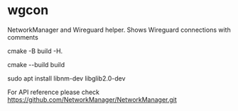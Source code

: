 # wgcon
NetworkManager and Wireguard helper. Shows Wireguard connections with comments


cmake -B build -H.

cmake --build build


sudo apt install libnm-dev libglib2.0-dev


For API reference please check https://github.com/NetworkManager/NetworkManager.git




